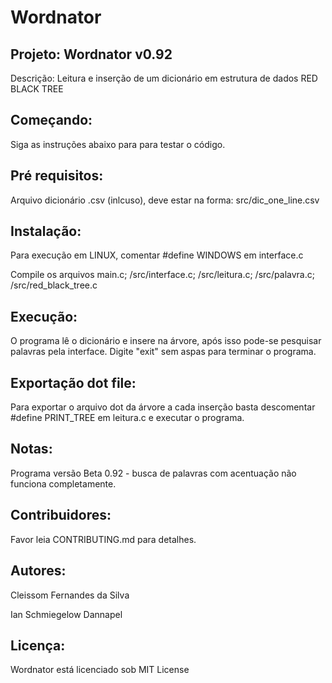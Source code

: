 # Wordnator
## Projeto: Wordnator v0.92
Descrição: Leitura e inserção de um dicionário em estrutura de dados RED BLACK TREE

## Começando:
Siga as instruções abaixo para para testar o código.

## Pré requisitos:
Arquivo dicionário .csv (inlcuso), deve estar na forma: src/dic_one_line.csv

## Instalação: 

Para execução em LINUX, comentar #define WINDOWS em interface.c

Compile os arquivos main.c; /src/interface.c; /src/leitura.c; /src/palavra.c; /src/red_black_tree.c

## Execução:
O programa lê o dicionário e insere na árvore, após isso pode-se pesquisar palavras pela interface.
Digite "exit" sem aspas para terminar o programa.

## Exportação dot file:
Para exportar o arquivo dot da árvore a cada inserção basta descomentar #define PRINT_TREE em leitura.c e executar o programa.

## Notas: 
Programa versão Beta 0.92 - busca de palavras com acentuação não funciona completamente.

## Contribuidores:
Favor leia CONTRIBUTING.md para detalhes.

## Autores:
Cleissom Fernandes da Silva

Ian Schmiegelow Dannapel

## Licença:
Wordnator está licenciado sob MIT License
